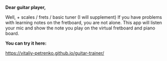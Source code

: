 **Dear guitar player,**

Well, + scales / frets / basic tuner (I will supplement)
If you have problems with learning notes on the fretboard, you are not alone. 
This app will listen your mic and show the note you play on the virtual fretboard and piano board.

**You can try it here:**

https://vitaliy-petrenko.github.io/guitar-trainer/
